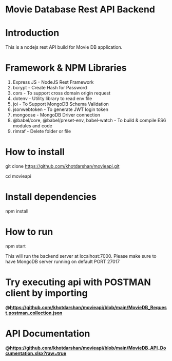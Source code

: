 # Movie Database Rest API Backend

# Introduction
This is a nodejs rest API build for Movie DB application.

# Framework & NPM Libraries

1. Express JS - NodeJS Rest Framework
2. bcrypt - Create Hash for Password
3. cors - To support cross domain origin request
4. dotenv - Utility library to read env file
5. joi - To Support MongoDB Schema Validation
6. jsonwebtoken - To generate JWT login token
7. mongoose - MongoDB Driver connection
8. @babel/core, @babel/preset-env, babel-watch - To build & compile ES6 modules and code
9. rimraf - Delete folder or file

# How to install
git clone https://github.com/khotdarshan/movieapi.git

cd movieapi

# Install  dependencies
npm install

# How to run

npm start

This will run the backend server at localhost:7000. Please make sure to have MongoDB server running on default PORT 27017

# Try executing api with POSTMAN client by importing

**@https://github.com/khotdarshan/movieapi/blob/main/MovieDB_Request.postman_collection.json**

# API Documentation 

**@https://github.com/khotdarshan/movieapi/blob/main/MovieDB_API_Documentation.xlsx?raw=true**
